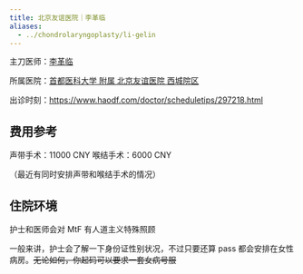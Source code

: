 ```yaml
---
title: 北京友谊医院｜李革临
aliases:
  - ../chondrolaryngoplasty/li-gelin
---
```


主刀医师：[李革临](http://www.bfh.com.cn/Html/Doctors/Main/Index_272.html)

所属医院：[首都医科大学 附属 北京友谊医院 西城院区](https://amap.com/place/B000A11DA0)

出诊时刻：<https://www.haodf.com/doctor/scheduletips/297218.html>

## 费用参考

声带手术：11000 CNY
喉结手术：6000 CNY

（最近有同时安排声带和喉结手术的情况）

## 住院环境

护士和医师会对 MtF 有人道主义特殊照顾

一般来讲，护士会了解一下身份证性别状况，不过只要还算 pass 都会安排在女性病房。~~无论如何，你起码可以要求一套女病号服~~
